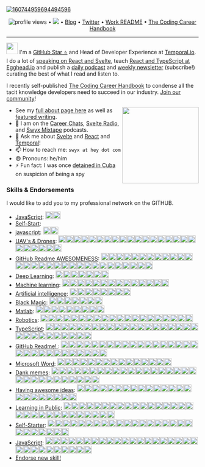 <!--<h3 align="center">
![image](https://user-images.githubusercontent.com/6764957/87082196-3418a980-c25d-11ea-9987-0d9787d54100.png)
</h3> -->

[![160744959694494596](https://user-images.githubusercontent.com/6764957/101521273-94ed0f00-39c0-11eb-9721-1fb49097a171.png)](https://github.com/sw-yx?tab=repositories)

<p align="center">
  <img src="https://gpvc.arturio.dev/sw-yx" alt="profile views"> •  
  <a href="https://twitter.com/intent/follow?screen_name=swyx&tw_p=followbutton"><img src="https://img.shields.io/twitter/follow/swyx?label=%40swyx&style=social"></a>  •
  <a href="https://swyx.io">Blog</a> •
  <a href="https://twitter.com/intent/follow?screen_name=swyx&tw_p=followbutton">Twitter</a> •
  <a href="https://github.com/sw-yx/README">Work README</a> •
  <a href="https://learninpublic.org/?from=GH%20README">The Coding Career Handbook</a>
</p>

---

<img src="https://raw.githubusercontent.com/iampavangandhi/iampavangandhi/master/gifs/Hi.gif" width="30px"> I'm a [GitHub Star ⭐](https://stars.github.com/) and Head of Developer Experience at [Temporal.io](https://temporal.io/). I do a lot of [speaking on React and Svelte](https://www.swyx.io/speaking/), teach [React and TypeScript at Egghead.io](https://egghead.io/instructors/shawn-wang?af=95qfq1) and publish a [daily podcast](http://swyx.transistor.fm/) and [weekly newsletter](https://www.swyx.io/subscribe/) (subscribe!) curating the best of what I read and listen to. 

I recently self-published <a href="https://learninpublic.org/?from=GH%20README">The Coding Career Handbook</a> to condense all the tacit knowledge developers need to succeed in our industry. <a href="https://codingcareer.circle.so/">Join our community</a>!

<a href="https://myoctocat.dev/@sw-yx/octocat">
  <img align="right" src="https://user-images.githubusercontent.com/6764957/101532175-1cda1580-39cf-11eb-92fc-8466f97122fc.png" width=200 />
</a>

- See my [full about page here](http://swyx.io/about) as well as [featured writing](https://www.swyx.io/#featured-writing).
- 👯 I am on the [Career Chats](https://careerchats.transistor.fm/), [Svelte Radio](https://www.svelteradio.com/), and [Swyx Mixtape](http://swyx.transistor.fm/) podcasts.
- 💬 Ask me about [Svelte](https://www.swyx.io/svelte-why/) and [React](https://www.youtube.com/watch?v=KJP1E-Y-xyo) and [Temporal](https://temporal.io)!
- 📫 How to reach me: `swyx at hey dot com`
- 😄 Pronouns: he/him
- ⚡ Fun fact: I was once [detained in Cuba](https://dev.to/swyx/the-ux-of-proving-our-humanity-to-machines-nf#aside-my-time-as-a-cuban-detainee) on suspicion of being a spy


<!-- comment out for now while https://github.com/jstrieb/github-stats/issues/7 is going on 
![](https://github.com/sw-yx/sw-yx/blob/master/generated/overview.svg)
![](https://github.com/sw-yx/sw-yx/blob/master/generated/languages.svg)
-->


<!--START_SECTION:endorsements-->
  ### Skills & Endorsements
  
  I would like to add you to my professional network on the GITHUB.

  <ul>
  <li><a href="https://github.com/sw-yx/sw-yx/issues/38">JavaScript</a>: <img src=https://avatars.githubusercontent.com/u/91498093?v=4&s=20 height=20 /><img src=https://avatars.githubusercontent.com/u/23583726?u=d9aa829afdaf165d3b94a1c0151c3421d4eb2dc2&v=4&s=20 height=20 /></li>
<li><a href="https://github.com/sw-yx/sw-yx/issues/37">Self-Start</a>: </li>
<li><a href="https://github.com/sw-yx/sw-yx/issues/35">javascript</a>: <img src=https://avatars.githubusercontent.com/u/53054099?u=cb5b0c881e0c9f7c7aa00da0a6b5bed62da4618e&v=4&s=20 height=20 /><img src=https://avatars.githubusercontent.com/u/28717686?u=4cb9f22e18ef0679085f430a26073c71d177af65&v=4&s=20 height=20 /></li>
<li><a href="https://github.com/sw-yx/sw-yx/issues/31">UAV's & Drones</a>: <img src=https://avatars.githubusercontent.com/u/22770735?u=c7c8d8e372a0633ff094874c59beb2f98813624f&v=4&s=20 height=20 /><img src=https://avatars.githubusercontent.com/u/22770735?u=c7c8d8e372a0633ff094874c59beb2f98813624f&v=4&s=20 height=20 /><img src=https://avatars.githubusercontent.com/u/22770735?u=c7c8d8e372a0633ff094874c59beb2f98813624f&v=4&s=20 height=20 /><img src=https://avatars.githubusercontent.com/u/22770735?u=c7c8d8e372a0633ff094874c59beb2f98813624f&v=4&s=20 height=20 /><img src=https://avatars.githubusercontent.com/u/22770735?u=c7c8d8e372a0633ff094874c59beb2f98813624f&v=4&s=20 height=20 /><img src=https://avatars.githubusercontent.com/u/6764957?u=97ad815028595b73b06ee4b0510e66bbe391228d&v=4&s=20 height=20 /><img src=https://avatars.githubusercontent.com/u/6764957?u=97ad815028595b73b06ee4b0510e66bbe391228d&v=4&s=20 height=20 /><img src=https://avatars.githubusercontent.com/u/6764957?u=97ad815028595b73b06ee4b0510e66bbe391228d&v=4&s=20 height=20 /><img src=https://avatars.githubusercontent.com/u/6764957?u=97ad815028595b73b06ee4b0510e66bbe391228d&v=4&s=20 height=20 /><img src=https://avatars.githubusercontent.com/u/45873074?u=ac9451546e661f5d056009660f3add62c3ce4cce&v=4&s=20 height=20 /><img src=https://avatars.githubusercontent.com/u/1821843?u=57459e71d75b3969c73411ae7ec0f4735d39be39&v=4&s=20 height=20 /><img src=https://avatars.githubusercontent.com/u/17146297?u=9c82e2455ce89af7a2a7fb87d1e6bc27b7e8e7cf&v=4&s=20 height=20 /><img src=https://avatars.githubusercontent.com/u/9255144?v=4&s=20 height=20 /><img src=https://avatars.githubusercontent.com/u/13825491?u=915fd23f621a028c52df2376625c4e30f0dce09b&v=4&s=20 height=20 /><img src=https://avatars.githubusercontent.com/u/13825491?u=915fd23f621a028c52df2376625c4e30f0dce09b&v=4&s=20 height=20 /><img src=https://avatars.githubusercontent.com/u/13825491?u=915fd23f621a028c52df2376625c4e30f0dce09b&v=4&s=20 height=20 /><img src=https://avatars.githubusercontent.com/u/13825491?u=915fd23f621a028c52df2376625c4e30f0dce09b&v=4&s=20 height=20 /><img src=https://avatars.githubusercontent.com/u/13825491?u=915fd23f621a028c52df2376625c4e30f0dce09b&v=4&s=20 height=20 /><img src=https://avatars.githubusercontent.com/u/63612469?u=5f9f4fb4be3e9ee74a915f3ac444ccf6e012065d&v=4&s=20 height=20 /><img src=https://avatars.githubusercontent.com/u/24532173?u=81400b2e8fa56b55d60e95e6ee1ec12650db6f72&v=4&s=20 height=20 /><img src=https://avatars.githubusercontent.com/u/24532173?u=81400b2e8fa56b55d60e95e6ee1ec12650db6f72&v=4&s=20 height=20 /><img src=https://avatars.githubusercontent.com/u/22521752?u=cd24a224f593bdbb91476733d06d482b490c9a91&v=4&s=20 height=20 /><img src=https://avatars.githubusercontent.com/u/20268029?u=25245f1707aff33d27a6bc8c77e8ccb61f707019&v=4&s=20 height=20 /><img src=https://avatars.githubusercontent.com/u/29643818?u=b178fc4b9790f239c7808700bdc445402f6c6c43&v=4&s=20 height=20 /></li>
<li><a href="https://github.com/sw-yx/sw-yx/issues/30">GitHub Readme AWESOMENESS</a>: <img src=https://avatars.githubusercontent.com/u/6764957?u=97ad815028595b73b06ee4b0510e66bbe391228d&v=4&s=20 height=20 /><img src=https://avatars.githubusercontent.com/u/22770735?u=c7c8d8e372a0633ff094874c59beb2f98813624f&v=4&s=20 height=20 /><img src=https://avatars.githubusercontent.com/u/22770735?u=c7c8d8e372a0633ff094874c59beb2f98813624f&v=4&s=20 height=20 /><img src=https://avatars.githubusercontent.com/u/32144761?u=1b36ec9ad2443a0028c077de00ea9bd66194c4df&v=4&s=20 height=20 /><img src=https://avatars.githubusercontent.com/u/53856673?u=c911cd040641389f898f72bc098dbe56dd68a9fc&v=4&s=20 height=20 /><img src=https://avatars.githubusercontent.com/u/53856673?u=c911cd040641389f898f72bc098dbe56dd68a9fc&v=4&s=20 height=20 /><img src=https://avatars.githubusercontent.com/u/9262982?u=2403fb9ed15258833c48978f57c48479fe9172b6&v=4&s=20 height=20 /><img src=https://avatars.githubusercontent.com/u/10362927?u=2bd634d77cfe59ddf012d192335efb626618efae&v=4&s=20 height=20 /><img src=https://avatars.githubusercontent.com/u/55826377?u=f1400288e13b60d46bed563dc588f5ac77811770&v=4&s=20 height=20 /><img src=https://avatars.githubusercontent.com/u/37914951?u=47f6cb50d0ecbcef0bf3cb4d9392826af195b558&v=4&s=20 height=20 /><img src=https://avatars.githubusercontent.com/u/53332372?u=cf632f71e5bdf984e829774c4d8815774e419bcb&v=4&s=20 height=20 /><img src=https://avatars.githubusercontent.com/u/3372598?u=2b679c93e9be315f5c993d30e325a15a9df7a78c&v=4&s=20 height=20 /><img src=https://avatars.githubusercontent.com/u/10752998?u=aa0b6f7b2a78363ae670726d173ee7e5b01db02b&v=4&s=20 height=20 /><img src=https://avatars.githubusercontent.com/u/4885581?u=ba1575aa1284f907aa1e803299ac6bd0021770ad&v=4&s=20 height=20 /><img src=https://avatars.githubusercontent.com/u/8954760?u=4911da5488912b8ae761e514d1c2b1691805867e&v=4&s=20 height=20 /><img src=https://avatars.githubusercontent.com/u/757637?u=7f38517508d28aa252496b336b8f8e4bec6a1324&v=4&s=20 height=20 /><img src=https://avatars.githubusercontent.com/u/757637?u=7f38517508d28aa252496b336b8f8e4bec6a1324&v=4&s=20 height=20 /><img src=https://avatars.githubusercontent.com/u/30655552?u=8e2bb9a85d7f85e3bc8177876376dbd98b6f65e7&v=4&s=20 height=20 /><img src=https://avatars.githubusercontent.com/u/30655552?u=8e2bb9a85d7f85e3bc8177876376dbd98b6f65e7&v=4&s=20 height=20 /><img src=https://avatars.githubusercontent.com/u/30655552?u=8e2bb9a85d7f85e3bc8177876376dbd98b6f65e7&v=4&s=20 height=20 /><img src=https://avatars.githubusercontent.com/u/64195887?v=4&s=20 height=20 /><img src=https://avatars.githubusercontent.com/u/56654391?u=6bc489e9598e7a5bbab0ef81c7f93797a22e6598&v=4&s=20 height=20 /><img src=https://avatars.githubusercontent.com/u/56654391?u=6bc489e9598e7a5bbab0ef81c7f93797a22e6598&v=4&s=20 height=20 /><img src=https://avatars.githubusercontent.com/u/6951100?u=d1219532a4e544f59a9fd017eb83787d9ea9032e&v=4&s=20 height=20 /><img src=https://avatars.githubusercontent.com/u/9534435?u=8f15b273710048c58cdbff8256c2732fcac13aa0&v=4&s=20 height=20 /><img src=https://avatars.githubusercontent.com/u/42054?v=4&s=20 height=20 /><img src=https://avatars.githubusercontent.com/u/53054099?u=cb5b0c881e0c9f7c7aa00da0a6b5bed62da4618e&v=4&s=20 height=20 /><img src=https://avatars.githubusercontent.com/u/61582763?u=016894455dd1669c3a0fceff1c049cb66f50b4b0&v=4&s=20 height=20 /><img src=https://avatars.githubusercontent.com/u/21218732?u=bd9c8289d8c528e6b7358d5404a7028c849aa700&v=4&s=20 height=20 /><img src=https://avatars.githubusercontent.com/u/12748310?u=66fe56db1b71c739b936439dcc5dad160157f696&v=4&s=20 height=20 /></li>
<li><a href="https://github.com/sw-yx/sw-yx/issues/29">Deep Learning</a>: <img src=https://avatars.githubusercontent.com/u/22770735?u=c7c8d8e372a0633ff094874c59beb2f98813624f&v=4&s=20 height=20 /><img src=https://avatars.githubusercontent.com/u/8433587?u=4143853cdd52d732534e82e9232cfda0591b9876&v=4&s=20 height=20 /><img src=https://avatars.githubusercontent.com/u/45448731?u=41932a2901b4137f495f7c58b34641d07a8a6a6d&v=4&s=20 height=20 /><img src=https://avatars.githubusercontent.com/u/53856673?u=c911cd040641389f898f72bc098dbe56dd68a9fc&v=4&s=20 height=20 /><img src=https://avatars.githubusercontent.com/u/41854373?u=310d8d78a7dc49edea132cfb48c6fa1d00c7e836&v=4&s=20 height=20 /><img src=https://avatars.githubusercontent.com/u/80008111?u=c8f528c9e6c5d62ccc8db84c2b08fe836f84341b&v=4&s=20 height=20 /><img src=https://avatars.githubusercontent.com/u/234708?u=b5aa0cca1b3134278a8a2ab99ff1ff8b405ebffd&v=4&s=20 height=20 /></li>
<li><a href="https://github.com/sw-yx/sw-yx/issues/28">Machine learning</a>: <img src=https://avatars.githubusercontent.com/u/22770735?u=c7c8d8e372a0633ff094874c59beb2f98813624f&v=4&s=20 height=20 /><img src=https://avatars.githubusercontent.com/u/45448731?u=41932a2901b4137f495f7c58b34641d07a8a6a6d&v=4&s=20 height=20 /><img src=https://avatars.githubusercontent.com/u/1821843?u=57459e71d75b3969c73411ae7ec0f4735d39be39&v=4&s=20 height=20 /><img src=https://avatars.githubusercontent.com/u/1821843?u=57459e71d75b3969c73411ae7ec0f4735d39be39&v=4&s=20 height=20 /><img src=https://avatars.githubusercontent.com/u/13770026?v=4&s=20 height=20 /><img src=https://avatars.githubusercontent.com/u/41854373?u=310d8d78a7dc49edea132cfb48c6fa1d00c7e836&v=4&s=20 height=20 /><img src=https://avatars.githubusercontent.com/u/40211374?u=5932b3a47a26a39ecfcc42aee2d2324b07f4ea31&v=4&s=20 height=20 /><img src=https://avatars.githubusercontent.com/u/30091032?u=9f74b87873af3748a0d26bf347d41b01a432faf3&v=4&s=20 height=20 /><img src=https://avatars.githubusercontent.com/u/30049719?u=be6dcf221708b9402c1bfa336b4c1f8f9f506aef&v=4&s=20 height=20 /><img src=https://avatars.githubusercontent.com/u/63991775?u=8caba0336ea36ab04f629d6bbf5bbcae423cc50f&v=4&s=20 height=20 /><img src=https://avatars.githubusercontent.com/u/3012884?u=828dc3a8f9743043038d99015e5211e5db7ddbe4&v=4&s=20 height=20 /><img src=https://avatars.githubusercontent.com/u/40907383?v=4&s=20 height=20 /><img src=https://avatars.githubusercontent.com/u/91498093?v=4&s=20 height=20 /><img src=https://avatars.githubusercontent.com/u/91498093?v=4&s=20 height=20 /></li>
<li><a href="https://github.com/sw-yx/sw-yx/issues/27">Artificial intelligence</a>: <img src=https://avatars.githubusercontent.com/u/22770735?u=c7c8d8e372a0633ff094874c59beb2f98813624f&v=4&s=20 height=20 /><img src=https://avatars.githubusercontent.com/u/22770735?u=c7c8d8e372a0633ff094874c59beb2f98813624f&v=4&s=20 height=20 /><img src=https://avatars.githubusercontent.com/u/22770735?u=c7c8d8e372a0633ff094874c59beb2f98813624f&v=4&s=20 height=20 /><img src=https://avatars.githubusercontent.com/u/23400213?u=da0a678d3bd73318503139fc918c97683d71bd62&v=4&s=20 height=20 /><img src=https://avatars.githubusercontent.com/u/54620499?u=2ef73de239b98ca39e439a8733845603b620fd45&v=4&s=20 height=20 /><img src=https://avatars.githubusercontent.com/u/22521752?u=cd24a224f593bdbb91476733d06d482b490c9a91&v=4&s=20 height=20 /><img src=https://avatars.githubusercontent.com/u/59825547?u=969e5e12c9fc3d3a46cf84f02a621d8acbab765c&v=4&s=20 height=20 /><img src=https://avatars.githubusercontent.com/u/59825547?u=969e5e12c9fc3d3a46cf84f02a621d8acbab765c&v=4&s=20 height=20 /></li>
<li><a href="https://github.com/sw-yx/sw-yx/issues/26">Black Magic</a>: <img src=https://avatars.githubusercontent.com/u/6764957?u=97ad815028595b73b06ee4b0510e66bbe391228d&v=4&s=20 height=20 /><img src=https://avatars.githubusercontent.com/u/22770735?u=c7c8d8e372a0633ff094874c59beb2f98813624f&v=4&s=20 height=20 /><img src=https://avatars.githubusercontent.com/u/8545105?u=03da7160c9e9b251b757096e13d6e4af60b88cdd&v=4&s=20 height=20 /><img src=https://avatars.githubusercontent.com/u/2707569?u=89c42eafaca543bb9f9027c8ba2b47b944737419&v=4&s=20 height=20 /><img src=https://avatars.githubusercontent.com/u/61903527?v=4&s=20 height=20 /><img src=https://avatars.githubusercontent.com/u/30049719?u=be6dcf221708b9402c1bfa336b4c1f8f9f506aef&v=4&s=20 height=20 /><img src=https://avatars.githubusercontent.com/u/6558157?u=7797dc35a3d45fd3c32fde9666fd16cb01d16ab9&v=4&s=20 height=20 /></li>
<li><a href="https://github.com/sw-yx/sw-yx/issues/25">Matlab</a>: <img src=https://avatars.githubusercontent.com/u/6764957?u=97ad815028595b73b06ee4b0510e66bbe391228d&v=4&s=20 height=20 /><img src=https://avatars.githubusercontent.com/u/8890878?u=98688657615ca3b9bad6a7045b81f7a7ee8cacbf&v=4&s=20 height=20 /><img src=https://avatars.githubusercontent.com/u/53856673?u=c911cd040641389f898f72bc098dbe56dd68a9fc&v=4&s=20 height=20 /><img src=https://avatars.githubusercontent.com/u/22770735?u=c7c8d8e372a0633ff094874c59beb2f98813624f&v=4&s=20 height=20 /><img src=https://avatars.githubusercontent.com/u/22770735?u=c7c8d8e372a0633ff094874c59beb2f98813624f&v=4&s=20 height=20 /><img src=https://avatars.githubusercontent.com/u/22770735?u=c7c8d8e372a0633ff094874c59beb2f98813624f&v=4&s=20 height=20 /><img src=https://avatars.githubusercontent.com/u/25190979?u=34b149495978c97602db83917b65bbcae1c4340a&v=4&s=20 height=20 /><img src=https://avatars.githubusercontent.com/u/25190979?u=34b149495978c97602db83917b65bbcae1c4340a&v=4&s=20 height=20 /><img src=https://avatars.githubusercontent.com/u/25190979?u=34b149495978c97602db83917b65bbcae1c4340a&v=4&s=20 height=20 /></li>
<li><a href="https://github.com/sw-yx/sw-yx/issues/21">Robotics</a>: <img src=https://avatars.githubusercontent.com/u/6764957?u=97ad815028595b73b06ee4b0510e66bbe391228d&v=4&s=20 height=20 /><img src=https://avatars.githubusercontent.com/u/22770735?u=c7c8d8e372a0633ff094874c59beb2f98813624f&v=4&s=20 height=20 /><img src=https://avatars.githubusercontent.com/u/22770735?u=c7c8d8e372a0633ff094874c59beb2f98813624f&v=4&s=20 height=20 /><img src=https://avatars.githubusercontent.com/u/22770735?u=c7c8d8e372a0633ff094874c59beb2f98813624f&v=4&s=20 height=20 /><img src=https://avatars.githubusercontent.com/u/22770735?u=c7c8d8e372a0633ff094874c59beb2f98813624f&v=4&s=20 height=20 /><img src=https://avatars.githubusercontent.com/u/1670421?u=bec5d9104be533a41bb3438737f604fe7e72f524&v=4&s=20 height=20 /><img src=https://avatars.githubusercontent.com/u/1670421?u=bec5d9104be533a41bb3438737f604fe7e72f524&v=4&s=20 height=20 /><img src=https://avatars.githubusercontent.com/u/1670421?u=bec5d9104be533a41bb3438737f604fe7e72f524&v=4&s=20 height=20 /><img src=https://avatars.githubusercontent.com/u/1670421?u=bec5d9104be533a41bb3438737f604fe7e72f524&v=4&s=20 height=20 /><img src=https://avatars.githubusercontent.com/u/1670421?u=bec5d9104be533a41bb3438737f604fe7e72f524&v=4&s=20 height=20 /><img src=https://avatars.githubusercontent.com/u/1670421?u=bec5d9104be533a41bb3438737f604fe7e72f524&v=4&s=20 height=20 /><img src=https://avatars.githubusercontent.com/u/30226045?u=0a71219858b8d89c4e0310a5b4d8fb7968e61dbd&v=4&s=20 height=20 /><img src=https://avatars.githubusercontent.com/u/30226045?u=0a71219858b8d89c4e0310a5b4d8fb7968e61dbd&v=4&s=20 height=20 /><img src=https://avatars.githubusercontent.com/u/30226045?u=0a71219858b8d89c4e0310a5b4d8fb7968e61dbd&v=4&s=20 height=20 /><img src=https://avatars.githubusercontent.com/u/30226045?u=0a71219858b8d89c4e0310a5b4d8fb7968e61dbd&v=4&s=20 height=20 /><img src=https://avatars.githubusercontent.com/u/30226045?u=0a71219858b8d89c4e0310a5b4d8fb7968e61dbd&v=4&s=20 height=20 /><img src=https://avatars.githubusercontent.com/u/13302105?u=6e764c6aa7af9c085a2403b458426c331d83b572&v=4&s=20 height=20 /><img src=https://avatars.githubusercontent.com/u/30655552?u=8e2bb9a85d7f85e3bc8177876376dbd98b6f65e7&v=4&s=20 height=20 /><img src=https://avatars.githubusercontent.com/u/45559664?u=47f2cd94dee266156c9373ba47e952a28ec38535&v=4&s=20 height=20 /><img src=https://avatars.githubusercontent.com/u/73858189?u=f4feffcaca1745ccfb9a6e218434e4d264cef61f&v=4&s=20 height=20 /></li>
<li><a href="https://github.com/sw-yx/sw-yx/issues/14">TypeScript</a>: <img src=https://avatars.githubusercontent.com/u/2502947?u=eb345767686e9b8692c6d76955650a41e6e80cf3&v=4&s=20 height=20 /><img src=https://avatars.githubusercontent.com/u/6764957?u=97ad815028595b73b06ee4b0510e66bbe391228d&v=4&s=20 height=20 /><img src=https://avatars.githubusercontent.com/u/12146882?u=b153ac0c446ac31c230cfe6b1a98bd54ca74e39a&v=4&s=20 height=20 /><img src=https://avatars.githubusercontent.com/u/7964257?u=c28c8a5c365e9b3b71f2568357348f11418ac7a2&v=4&s=20 height=20 /><img src=https://avatars.githubusercontent.com/u/293004?v=4&s=20 height=20 /><img src=https://avatars.githubusercontent.com/u/19930241?u=2aef7cbf4a59d361894145c97676391ec46fea4d&v=4&s=20 height=20 /><img src=https://avatars.githubusercontent.com/u/15332326?u=928ff0aa422ea0e02a2210482b6ceaa051822d7c&v=4&s=20 height=20 /><img src=https://avatars.githubusercontent.com/u/229881?u=58675cc3f9993517e5f29209ccba960d79b719ad&v=4&s=20 height=20 /><img src=https://avatars.githubusercontent.com/u/13134143?u=f9e7b028736a4f6a54ac1de491356fe4a7938565&v=4&s=20 height=20 /><img src=https://avatars.githubusercontent.com/u/948486?u=d173c0b99a0c503407fb3b04a89da215ff388e28&v=4&s=20 height=20 /><img src=https://avatars.githubusercontent.com/u/19372745?u=0a2585be003c01488aa5334abc58646bfeec9c2b&v=4&s=20 height=20 /><img src=https://avatars.githubusercontent.com/u/6223070?u=001d39c3d090ca5e5fcb07d1687b7e4880ecc160&v=4&s=20 height=20 /><img src=https://avatars.githubusercontent.com/u/29654458?u=8e1474c878cd66ea26fd95030fdc602769d7e877&v=4&s=20 height=20 /><img src=https://avatars.githubusercontent.com/u/53359960?u=35bf66a2936178251659758071612997eb97e16a&v=4&s=20 height=20 /><img src=https://avatars.githubusercontent.com/u/13395979?u=27b0857339472f7525c1245d0d12adf68b9f90be&v=4&s=20 height=20 /><img src=https://avatars.githubusercontent.com/u/55826377?u=f1400288e13b60d46bed563dc588f5ac77811770&v=4&s=20 height=20 /><img src=https://avatars.githubusercontent.com/u/24648588?u=acd641c75f7eea34349cf00456db722750822a60&v=4&s=20 height=20 /><img src=https://avatars.githubusercontent.com/u/1884376?u=2fe6b74e98256f200339357b26e92f4717a039bf&v=4&s=20 height=20 /><img src=https://avatars.githubusercontent.com/u/9028430?u=302b82006899ab75181a33cb9a791c01b53219cf&v=4&s=20 height=20 /><img src=https://avatars.githubusercontent.com/u/53553083?u=f313910ebb09a36edc3a3b7bdd25fad701150b1d&v=4&s=20 height=20 /><img src=https://avatars.githubusercontent.com/u/4885581?u=ba1575aa1284f907aa1e803299ac6bd0021770ad&v=4&s=20 height=20 /><img src=https://avatars.githubusercontent.com/u/1010525?u=294033082cfecf8ad1645b4290e362583b33094a&v=4&s=20 height=20 /><img src=https://avatars.githubusercontent.com/u/34434656?u=d50257e669ae09aea3b2792675da613d53b1f093&v=4&s=20 height=20 /><img src=https://avatars.githubusercontent.com/u/32237558?u=d6609853212c33957d00489273e6d98f9544b641&v=4&s=20 height=20 /><img src=https://avatars.githubusercontent.com/u/234708?u=b5aa0cca1b3134278a8a2ab99ff1ff8b405ebffd&v=4&s=20 height=20 /><img src=https://avatars.githubusercontent.com/u/52872927?u=0a773505c1610b36de7e6f97b2a002ddd824a4ff&v=4&s=20 height=20 /><img src=https://avatars.githubusercontent.com/u/15852818?u=43f4dfe7580cccea39cfac2e38b555652b0a5ef7&v=4&s=20 height=20 /><img src=https://avatars.githubusercontent.com/u/29643818?u=b178fc4b9790f239c7808700bdc445402f6c6c43&v=4&s=20 height=20 /><img src=https://avatars.githubusercontent.com/u/5251461?u=1942b145101e68e0d87cc574a57f04d4d61bf35c&v=4&s=20 height=20 /><img src=https://avatars.githubusercontent.com/u/25190979?u=34b149495978c97602db83917b65bbcae1c4340a&v=4&s=20 height=20 /></li>
<li><a href="https://github.com/sw-yx/sw-yx/issues/12">GitHub Readme! </a>: <img src=https://avatars.githubusercontent.com/u/6764957?u=97ad815028595b73b06ee4b0510e66bbe391228d&v=4&s=20 height=20 /><img src=https://avatars.githubusercontent.com/u/22648375?u=22fd24dfce3ec0ed9936b58842140f8028ecf477&v=4&s=20 height=20 /><img src=https://avatars.githubusercontent.com/u/37780080?u=9a51ee46299084fe8e23a55d6b4d89f40ba86b0b&v=4&s=20 height=20 /><img src=https://avatars.githubusercontent.com/u/43115551?u=d4e7798e2daac29696ae9f9819290a75c1ceed35&v=4&s=20 height=20 /><img src=https://avatars.githubusercontent.com/u/45937795?u=fb84dc804f59da45acbb4c05156361e70ff1c775&v=4&s=20 height=20 /><img src=https://avatars.githubusercontent.com/u/23062?u=d939db29fde100e4b35fb64bd68a7b9212b96a4d&v=4&s=20 height=20 /><img src=https://avatars.githubusercontent.com/u/10290348?u=ee9b20b46ed79aa5e4318a326f6381b09ec809ff&v=4&s=20 height=20 /><img src=https://avatars.githubusercontent.com/u/3726815?u=a50e7ce67614d391b96eee82d33cf6fd6fe3d7a6&v=4&s=20 height=20 /><img src=https://avatars.githubusercontent.com/u/1659820?u=1d1eba18a88076e16d7da6671e3b8ba0a3ce76c0&v=4&s=20 height=20 /><img src=https://avatars.githubusercontent.com/u/3165185?v=4&s=20 height=20 /><img src=https://avatars.githubusercontent.com/u/4000963?u=749d3140c8b658eb261c6c8e1fd38ae899bfb8b0&v=4&s=20 height=20 /><img src=https://avatars.githubusercontent.com/u/6534396?u=3518882baf64fa051e3f071fd11adccfb5faef4f&v=4&s=20 height=20 /><img src=https://avatars.githubusercontent.com/u/36571203?u=74ff14e3856ff9aeed35bb605a8c1cdac4d00891&v=4&s=20 height=20 /><img src=https://avatars.githubusercontent.com/u/2277182?u=36934a435d05c974133236d2e390bd7cfa8406fc&v=4&s=20 height=20 /><img src=https://avatars.githubusercontent.com/u/749393?u=3e049eb5d2a2682ee751c45cb7d55fe43325b450&v=4&s=20 height=20 /><img src=https://avatars.githubusercontent.com/u/19372745?u=0a2585be003c01488aa5334abc58646bfeec9c2b&v=4&s=20 height=20 /><img src=https://avatars.githubusercontent.com/u/656694?u=35ed49201792cfb5ce234798517b0742230eda78&v=4&s=20 height=20 /><img src=https://avatars.githubusercontent.com/u/14172006?u=07a2ade66cbf7e133b5a59f54f47800f0b9d4784&v=4&s=20 height=20 /><img src=https://avatars.githubusercontent.com/u/9427798?u=ff294215e3f57887752098cdf15fc09cb68f9d4c&v=4&s=20 height=20 /><img src=https://avatars.githubusercontent.com/u/9427798?u=ff294215e3f57887752098cdf15fc09cb68f9d4c&v=4&s=20 height=20 /><img src=https://avatars.githubusercontent.com/u/51751663?u=23a815a6dac3536432c99c9fa4f7681b539c3c07&v=4&s=20 height=20 /><img src=https://avatars.githubusercontent.com/u/9262982?u=2403fb9ed15258833c48978f57c48479fe9172b6&v=4&s=20 height=20 /><img src=https://avatars.githubusercontent.com/u/10638317?u=da44b6c75b56c51bd90571b23cb8be78e8f3ea7f&v=4&s=20 height=20 /><img src=https://avatars.githubusercontent.com/u/960133?u=73f1ed36a926f55f6e4e471090da2e9bfc7907ba&v=4&s=20 height=20 /><img src=https://avatars.githubusercontent.com/u/36125286?u=b61a72d526b6017532059bc2669cd50ecb5699bd&v=4&s=20 height=20 /><img src=https://avatars.githubusercontent.com/u/56234878?u=764093d87dbb0825c3fff152a441039d66359f5d&v=4&s=20 height=20 /><img src=https://avatars.githubusercontent.com/u/83592437?u=1aea888d5458b4bc5bc82732b0a0415a5a84a4ff&v=4&s=20 height=20 /><img src=https://avatars.githubusercontent.com/u/63991775?u=8caba0336ea36ab04f629d6bbf5bbcae423cc50f&v=4&s=20 height=20 /><img src=https://avatars.githubusercontent.com/u/63991775?u=8caba0336ea36ab04f629d6bbf5bbcae423cc50f&v=4&s=20 height=20 /><img src=https://avatars.githubusercontent.com/u/63991775?u=8caba0336ea36ab04f629d6bbf5bbcae423cc50f&v=4&s=20 height=20 /></li>
<li><a href="https://github.com/sw-yx/sw-yx/issues/10">Microsoft Word</a>: <img src=https://avatars.githubusercontent.com/u/6764957?u=97ad815028595b73b06ee4b0510e66bbe391228d&v=4&s=20 height=20 /><img src=https://avatars.githubusercontent.com/u/352113?u=6dc1eb9f564bc00b08ebdc0cf447ea45010b65ed&v=4&s=20 height=20 /><img src=https://avatars.githubusercontent.com/u/27310414?u=b2c79d8105e2514c628e10e7cfaedfeb6841aab2&v=4&s=20 height=20 /><img src=https://avatars.githubusercontent.com/u/43115551?u=d4e7798e2daac29696ae9f9819290a75c1ceed35&v=4&s=20 height=20 /><img src=https://avatars.githubusercontent.com/u/46257169?u=0406dfd9c61d909dcf1b297d5a008721a6e174f0&v=4&s=20 height=20 /><img src=https://avatars.githubusercontent.com/u/17511710?u=1521a06b8f9cb64a53b067cffa79b8885eb991dc&v=4&s=20 height=20 /><img src=https://avatars.githubusercontent.com/u/5923706?u=d947ee44ca977ca2b7e6ba4188d0b814d64e6a08&v=4&s=20 height=20 /><img src=https://avatars.githubusercontent.com/u/22770735?u=c7c8d8e372a0633ff094874c59beb2f98813624f&v=4&s=20 height=20 /><img src=https://avatars.githubusercontent.com/u/36571203?u=74ff14e3856ff9aeed35bb605a8c1cdac4d00891&v=4&s=20 height=20 /><img src=https://avatars.githubusercontent.com/u/51212164?u=aac57c9adfec0ad0fef02dc8d7c29294b0cdcc07&v=4&s=20 height=20 /><img src=https://avatars.githubusercontent.com/u/25933585?v=4&s=20 height=20 /><img src=https://avatars.githubusercontent.com/u/29078995?u=e68c7a51bd6b14625f03227b7580b0fd380c870e&v=4&s=20 height=20 /><img src=https://avatars.githubusercontent.com/u/74307688?v=4&s=20 height=20 /><img src=https://avatars.githubusercontent.com/u/19612755?u=e0db765cdaebd4e5263d40e16d07d5310f2764c4&v=4&s=20 height=20 /><img src=https://avatars.githubusercontent.com/u/19612755?u=e0db765cdaebd4e5263d40e16d07d5310f2764c4&v=4&s=20 height=20 /></li>
<li><a href="https://github.com/sw-yx/sw-yx/issues/6">Dank memes</a>: <img src=https://avatars.githubusercontent.com/u/6764957?u=97ad815028595b73b06ee4b0510e66bbe391228d&v=4&s=20 height=20 /><img src=https://avatars.githubusercontent.com/u/35337607?u=29566bbbffed942d99be65eee4227e761b77c723&v=4&s=20 height=20 /><img src=https://avatars.githubusercontent.com/u/233500?u=69a3bf89a07358e92baef9c8bd592309d6fc7463&v=4&s=20 height=20 /><img src=https://avatars.githubusercontent.com/u/12712484?u=e9ce418656eb64d7d2922da359da2eb702885757&v=4&s=20 height=20 /><img src=https://avatars.githubusercontent.com/u/55590940?u=951cb677f14bde3d6f62872f06d17ddbd1773dfc&v=4&s=20 height=20 /><img src=https://avatars.githubusercontent.com/u/1134310?v=4&s=20 height=20 /><img src=https://avatars.githubusercontent.com/u/352113?u=6dc1eb9f564bc00b08ebdc0cf447ea45010b65ed&v=4&s=20 height=20 /><img src=https://avatars.githubusercontent.com/u/20620901?u=5ab254526db7f29c5498bcd5a03613a6dfc73557&v=4&s=20 height=20 /><img src=https://avatars.githubusercontent.com/u/3922469?u=727cf39e1ea19c05505436598499a939a83d2c33&v=4&s=20 height=20 /><img src=https://avatars.githubusercontent.com/u/519966?u=971bed77e99dc385e786e6a39b08947993132d09&v=4&s=20 height=20 /><img src=https://avatars.githubusercontent.com/u/48678280?u=19d4036ac1b4ab65572f755fe48aa8e9aee958b5&v=4&s=20 height=20 /><img src=https://avatars.githubusercontent.com/u/43115551?u=d4e7798e2daac29696ae9f9819290a75c1ceed35&v=4&s=20 height=20 /><img src=https://avatars.githubusercontent.com/u/3385679?u=a0fe09e0f7101fa3311b0da4be177534285a1fbf&v=4&s=20 height=20 /><img src=https://avatars.githubusercontent.com/u/26126510?u=df0f76a4ba749fe864803e91ff94be5b2a8060b1&v=4&s=20 height=20 /><img src=https://avatars.githubusercontent.com/u/7217244?u=0b2c5ac85ff8dd18039c4f01c12dfe3a67633447&v=4&s=20 height=20 /><img src=https://avatars.githubusercontent.com/u/22043396?u=64263f6f520879564408607488b85d56aecd77bc&v=4&s=20 height=20 /><img src=https://avatars.githubusercontent.com/u/6223070?u=001d39c3d090ca5e5fcb07d1687b7e4880ecc160&v=4&s=20 height=20 /><img src=https://avatars.githubusercontent.com/u/9328123?u=8ebffba57d12dc983a17f19cb51e549150645f55&v=4&s=20 height=20 /><img src=https://avatars.githubusercontent.com/u/62393901?u=4b5b213f8f00a6489709cdaa2443307cfbcccca3&v=4&s=20 height=20 /><img src=https://avatars.githubusercontent.com/u/38540987?u=ce9cbad2699eac52ebda31b943d62b5091a7a5fb&v=4&s=20 height=20 /><img src=https://avatars.githubusercontent.com/u/53359960?u=35bf66a2936178251659758071612997eb97e16a&v=4&s=20 height=20 /><img src=https://avatars.githubusercontent.com/u/1178581?u=8e857acca3a569594a0b831cc45e9023c2a63037&v=4&s=20 height=20 /><img src=https://avatars.githubusercontent.com/u/66532643?v=4&s=20 height=20 /><img src=https://avatars.githubusercontent.com/u/6913826?u=3f850e628a5ba6cc9ec269492ec22d7c9bbef6d8&v=4&s=20 height=20 /><img src=https://avatars.githubusercontent.com/u/23400213?u=da0a678d3bd73318503139fc918c97683d71bd62&v=4&s=20 height=20 /><img src=https://avatars.githubusercontent.com/u/23400213?u=da0a678d3bd73318503139fc918c97683d71bd62&v=4&s=20 height=20 /><img src=https://avatars.githubusercontent.com/u/23400213?u=da0a678d3bd73318503139fc918c97683d71bd62&v=4&s=20 height=20 /><img src=https://avatars.githubusercontent.com/u/19930241?u=2aef7cbf4a59d361894145c97676391ec46fea4d&v=4&s=20 height=20 /><img src=https://avatars.githubusercontent.com/u/31821597?u=e288f61e6e558d74fc3e43ca13809baab2484bc5&v=4&s=20 height=20 /><img src=https://avatars.githubusercontent.com/u/10360816?u=e3ebfd8445206a0d894c81f511e9cd89a4e5c244&v=4&s=20 height=20 /></li>
<li><a href="https://github.com/sw-yx/sw-yx/issues/5">Having awesome ideas</a>: <img src=https://avatars.githubusercontent.com/u/10660468?u=b2a4cb6919cf2a48d3a57d88597ae60dbaf81e1a&v=4&s=20 height=20 /><img src=https://avatars.githubusercontent.com/u/6764957?u=97ad815028595b73b06ee4b0510e66bbe391228d&v=4&s=20 height=20 /><img src=https://avatars.githubusercontent.com/u/35337607?u=29566bbbffed942d99be65eee4227e761b77c723&v=4&s=20 height=20 /><img src=https://avatars.githubusercontent.com/u/7910856?u=34f977f5b9caa6e679fcd95dd2d4ece77f531a04&v=4&s=20 height=20 /><img src=https://avatars.githubusercontent.com/u/15979292?u=87faa9985d47e32a3495a850b8620cd85b00ef21&v=4&s=20 height=20 /><img src=https://avatars.githubusercontent.com/u/352113?u=6dc1eb9f564bc00b08ebdc0cf447ea45010b65ed&v=4&s=20 height=20 /><img src=https://avatars.githubusercontent.com/u/3977903?v=4&s=20 height=20 /><img src=https://avatars.githubusercontent.com/u/3524688?u=80eb34d651fd46947487d79abe8617bf5338f54b&v=4&s=20 height=20 /><img src=https://avatars.githubusercontent.com/u/38554977?v=4&s=20 height=20 /><img src=https://avatars.githubusercontent.com/u/856609?u=edfe915cc28aa01da3af52bcef0ff9c7d8e893b2&v=4&s=20 height=20 /><img src=https://avatars.githubusercontent.com/u/39672672?u=3547bdc7fe14e29a969f7b44f20fac26ebf95fe8&v=4&s=20 height=20 /><img src=https://avatars.githubusercontent.com/u/8960757?u=80376e484716aa664654b5ad53c0b3aaf74691bb&v=4&s=20 height=20 /><img src=https://avatars.githubusercontent.com/u/12146882?u=b153ac0c446ac31c230cfe6b1a98bd54ca74e39a&v=4&s=20 height=20 /><img src=https://avatars.githubusercontent.com/u/6764957?u=97ad815028595b73b06ee4b0510e66bbe391228d&v=4&s=20 height=20 /><img src=https://avatars.githubusercontent.com/u/2277182?u=36934a435d05c974133236d2e390bd7cfa8406fc&v=4&s=20 height=20 /><img src=https://avatars.githubusercontent.com/u/2114712?u=868a9bd2be749d84c3ebb3eabf28d5b8a223fa67&v=4&s=20 height=20 /><img src=https://avatars.githubusercontent.com/u/8508804?u=d755d87366b0118df6cc6024e932aeff99056a2f&v=4&s=20 height=20 /><img src=https://avatars.githubusercontent.com/u/661994?u=75d5ecfd6f59d3046f400b0d681d1de61ffa6bd9&v=4&s=20 height=20 /><img src=https://avatars.githubusercontent.com/u/2177742?u=f99bbff949b88aa598a5f1ecea9f8e15aecb84a3&v=4&s=20 height=20 /><img src=https://avatars.githubusercontent.com/u/63991775?u=8caba0336ea36ab04f629d6bbf5bbcae423cc50f&v=4&s=20 height=20 /><img src=https://avatars.githubusercontent.com/u/28438021?u=443d5eb1c79b3367ac4878ecad317d9391984084&v=4&s=20 height=20 /><img src=https://avatars.githubusercontent.com/u/91498093?v=4&s=20 height=20 /><img src=https://avatars.githubusercontent.com/u/91498093?v=4&s=20 height=20 /></li>
<li><a href="https://github.com/sw-yx/sw-yx/issues/4">Learning in Public</a>: <img src=https://avatars.githubusercontent.com/u/6764957?u=97ad815028595b73b06ee4b0510e66bbe391228d&v=4&s=20 height=20 /><img src=https://avatars.githubusercontent.com/u/10660468?u=b2a4cb6919cf2a48d3a57d88597ae60dbaf81e1a&v=4&s=20 height=20 /><img src=https://avatars.githubusercontent.com/u/6540763?u=b6700c6b857dc4feb5b469439b1f0b12c95d82ec&v=4&s=20 height=20 /><img src=https://avatars.githubusercontent.com/u/5938110?u=637d5ad49f9cabeff3288b1f4b06e12a6ee7ef38&v=4&s=20 height=20 /><img src=https://avatars.githubusercontent.com/u/35337607?u=29566bbbffed942d99be65eee4227e761b77c723&v=4&s=20 height=20 /><img src=https://avatars.githubusercontent.com/u/8948924?u=5bec780048b84962b9681e76ae6c6afd93b2bf68&v=4&s=20 height=20 /><img src=https://avatars.githubusercontent.com/u/63742054?u=6e29daf7e33025c5504d1e2a099fbfd454c8f5f4&v=4&s=20 height=20 /><img src=https://avatars.githubusercontent.com/u/2114712?u=868a9bd2be749d84c3ebb3eabf28d5b8a223fa67&v=4&s=20 height=20 /><img src=https://avatars.githubusercontent.com/u/1059583?v=4&s=20 height=20 /><img src=https://avatars.githubusercontent.com/u/1059583?v=4&s=20 height=20 /><img src=https://avatars.githubusercontent.com/u/2338632?u=7ca35d9de31aadd8e9af2f8e75ac185c6c42d1ab&v=4&s=20 height=20 /><img src=https://avatars.githubusercontent.com/u/6893378?u=a04e4ca94741b424d3e225703a662b381be65692&v=4&s=20 height=20 /><img src=https://avatars.githubusercontent.com/u/55590940?u=951cb677f14bde3d6f62872f06d17ddbd1773dfc&v=4&s=20 height=20 /><img src=https://avatars.githubusercontent.com/u/12350042?u=cb4861b5c416367a456ed76fe590a229df9a89cb&v=4&s=20 height=20 /><img src=https://avatars.githubusercontent.com/u/38713361?u=3e46c5e174244e8c3ad0e9b8d934b78194204958&v=4&s=20 height=20 /><img src=https://avatars.githubusercontent.com/u/15979292?u=87faa9985d47e32a3495a850b8620cd85b00ef21&v=4&s=20 height=20 /><img src=https://avatars.githubusercontent.com/u/352113?u=6dc1eb9f564bc00b08ebdc0cf447ea45010b65ed&v=4&s=20 height=20 /><img src=https://avatars.githubusercontent.com/u/8549477?u=fbfc7d3b5e06309ac48c1e172d3fc41532d0c647&v=4&s=20 height=20 /><img src=https://avatars.githubusercontent.com/u/6892666?u=6d6809a812b2c3a03cf3ae0b5d7290fc0b857730&v=4&s=20 height=20 /><img src=https://avatars.githubusercontent.com/u/193136?u=c867e3f38a00cda86ef10bf3f7c6bad38983ac8c&v=4&s=20 height=20 /><img src=https://avatars.githubusercontent.com/u/6609142?u=46afe9fc7e5b8aeefecbb8d99fa2847bd3536729&v=4&s=20 height=20 /><img src=https://avatars.githubusercontent.com/u/9523719?u=fdddf99ddb809fcb0af5926ea1d5be3272021df5&v=4&s=20 height=20 /><img src=https://avatars.githubusercontent.com/u/9523719?u=fdddf99ddb809fcb0af5926ea1d5be3272021df5&v=4&s=20 height=20 /><img src=https://avatars.githubusercontent.com/u/3977903?v=4&s=20 height=20 /><img src=https://avatars.githubusercontent.com/u/3524688?u=80eb34d651fd46947487d79abe8617bf5338f54b&v=4&s=20 height=20 /><img src=https://avatars.githubusercontent.com/u/3524688?u=80eb34d651fd46947487d79abe8617bf5338f54b&v=4&s=20 height=20 /><img src=https://avatars.githubusercontent.com/u/16005567?u=5f71bda3f9007c1f8efb56c12c6a4ac8da4123e8&v=4&s=20 height=20 /><img src=https://avatars.githubusercontent.com/u/16005567?u=5f71bda3f9007c1f8efb56c12c6a4ac8da4123e8&v=4&s=20 height=20 /><img src=https://avatars.githubusercontent.com/u/4047597?u=d369a027cc44c560aae8e6702d06f4b9b60e63a6&v=4&s=20 height=20 /><img src=https://avatars.githubusercontent.com/u/15695301?u=69e79bb2d243c7ce5d098c237cf5135253ee1e76&v=4&s=20 height=20 /></li>
<li><a href="https://github.com/sw-yx/sw-yx/issues/3">Self-Starter</a>: <img src=https://avatars.githubusercontent.com/u/6764957?u=97ad815028595b73b06ee4b0510e66bbe391228d&v=4&s=20 height=20 /><img src=https://avatars.githubusercontent.com/u/1016190?u=d88c979c3dad16b9b0f604b0da60169b12cf7c34&v=4&s=20 height=20 /><img src=https://avatars.githubusercontent.com/u/35337607?u=29566bbbffed942d99be65eee4227e761b77c723&v=4&s=20 height=20 /><img src=https://avatars.githubusercontent.com/u/63742054?u=6e29daf7e33025c5504d1e2a099fbfd454c8f5f4&v=4&s=20 height=20 /><img src=https://avatars.githubusercontent.com/u/15979292?u=87faa9985d47e32a3495a850b8620cd85b00ef21&v=4&s=20 height=20 /><img src=https://avatars.githubusercontent.com/u/352113?u=6dc1eb9f564bc00b08ebdc0cf447ea45010b65ed&v=4&s=20 height=20 /><img src=https://avatars.githubusercontent.com/u/5645527?u=d0af863305e37415397c5d122990cbf23e08d4cf&v=4&s=20 height=20 /><img src=https://avatars.githubusercontent.com/u/43115551?u=d4e7798e2daac29696ae9f9819290a75c1ceed35&v=4&s=20 height=20 /><img src=https://avatars.githubusercontent.com/u/27928708?u=ef9b6267f3a5090243c9704c138305ca1c3b8263&v=4&s=20 height=20 /><img src=https://avatars.githubusercontent.com/u/40009100?u=1d8bd2d26aad4c3fbee0b0b11fe2d8c74b77018b&v=4&s=20 height=20 /><img src=https://avatars.githubusercontent.com/u/23707137?u=97bf6bbce7f6a85ca385263cceda13e2b96ce578&v=4&s=20 height=20 /><img src=https://avatars.githubusercontent.com/u/2114712?u=868a9bd2be749d84c3ebb3eabf28d5b8a223fa67&v=4&s=20 height=20 /><img src=https://avatars.githubusercontent.com/u/8508804?u=d755d87366b0118df6cc6024e932aeff99056a2f&v=4&s=20 height=20 /><img src=https://avatars.githubusercontent.com/u/25122031?u=26f2698e9c273d68843bf0c8209c62941e103708&v=4&s=20 height=20 /><img src=https://avatars.githubusercontent.com/u/53553083?u=f313910ebb09a36edc3a3b7bdd25fad701150b1d&v=4&s=20 height=20 /><img src=https://avatars.githubusercontent.com/u/30655552?u=8e2bb9a85d7f85e3bc8177876376dbd98b6f65e7&v=4&s=20 height=20 /><img src=https://avatars.githubusercontent.com/u/234708?u=b5aa0cca1b3134278a8a2ab99ff1ff8b405ebffd&v=4&s=20 height=20 /><img src=https://avatars.githubusercontent.com/u/9144086?u=c611d64b98b9b52baab868f9a889922b01b96e91&v=4&s=20 height=20 /><img src=https://avatars.githubusercontent.com/u/21006130?u=82237d03eda74a138c9d3f46be5920c637d43be0&v=4&s=20 height=20 /><img src=https://avatars.githubusercontent.com/u/21006130?u=82237d03eda74a138c9d3f46be5920c637d43be0&v=4&s=20 height=20 /><img src=https://avatars.githubusercontent.com/u/73858189?u=f4feffcaca1745ccfb9a6e218434e4d264cef61f&v=4&s=20 height=20 /><img src=https://avatars.githubusercontent.com/u/73858189?u=f4feffcaca1745ccfb9a6e218434e4d264cef61f&v=4&s=20 height=20 /><img src=https://avatars.githubusercontent.com/u/2093414?v=4&s=20 height=20 /><img src=https://avatars.githubusercontent.com/u/19612755?u=e0db765cdaebd4e5263d40e16d07d5310f2764c4&v=4&s=20 height=20 /><img src=https://avatars.githubusercontent.com/u/52547?u=32272886d72a37b1e7ff444d63ba2b4f22aa5050&v=4&s=20 height=20 /><img src=https://avatars.githubusercontent.com/u/14359651?u=fb6f498a05b3ac5ab0d5d1421886b6c8fcd2944f&v=4&s=20 height=20 /></li>
<li><a href="https://github.com/sw-yx/sw-yx/issues/2">JavaScript</a>: <img src=https://avatars.githubusercontent.com/u/6764957?u=97ad815028595b73b06ee4b0510e66bbe391228d&v=4&s=20 height=20 /><img src=https://avatars.githubusercontent.com/u/10660468?u=b2a4cb6919cf2a48d3a57d88597ae60dbaf81e1a&v=4&s=20 height=20 /><img src=https://avatars.githubusercontent.com/u/2944237?u=1695caef89fac46180739716e49fc71ce050e85b&v=4&s=20 height=20 /><img src=https://avatars.githubusercontent.com/u/35337607?u=29566bbbffed942d99be65eee4227e761b77c723&v=4&s=20 height=20 /><img src=https://avatars.githubusercontent.com/u/6643991?u=8c294528ab452aceb2861e2e92329858250e3b5e&v=4&s=20 height=20 /><img src=https://avatars.githubusercontent.com/u/63742054?u=6e29daf7e33025c5504d1e2a099fbfd454c8f5f4&v=4&s=20 height=20 /><img src=https://avatars.githubusercontent.com/u/1413595?u=34449eb3fc540e0959e05990b2134b362274be59&v=4&s=20 height=20 /><img src=https://avatars.githubusercontent.com/u/1059583?v=4&s=20 height=20 /><img src=https://avatars.githubusercontent.com/u/2338632?u=7ca35d9de31aadd8e9af2f8e75ac185c6c42d1ab&v=4&s=20 height=20 /><img src=https://avatars.githubusercontent.com/u/15979292?u=87faa9985d47e32a3495a850b8620cd85b00ef21&v=4&s=20 height=20 /><img src=https://avatars.githubusercontent.com/u/352113?u=6dc1eb9f564bc00b08ebdc0cf447ea45010b65ed&v=4&s=20 height=20 /><img src=https://avatars.githubusercontent.com/u/9498142?v=4&s=20 height=20 /><img src=https://avatars.githubusercontent.com/u/20620901?u=5ab254526db7f29c5498bcd5a03613a6dfc73557&v=4&s=20 height=20 /><img src=https://avatars.githubusercontent.com/u/29888641?u=0d827fb7e4cf6359c3b4140fe99d1be7b7ed471f&v=4&s=20 height=20 /><img src=https://avatars.githubusercontent.com/u/6609142?u=46afe9fc7e5b8aeefecbb8d99fa2847bd3536729&v=4&s=20 height=20 /><img src=https://avatars.githubusercontent.com/u/3977903?v=4&s=20 height=20 /><img src=https://avatars.githubusercontent.com/u/3524688?u=80eb34d651fd46947487d79abe8617bf5338f54b&v=4&s=20 height=20 /><img src=https://avatars.githubusercontent.com/u/5645527?u=d0af863305e37415397c5d122990cbf23e08d4cf&v=4&s=20 height=20 /><img src=https://avatars.githubusercontent.com/u/1874468?u=8eac58e4e2826bbd46ec27ce7ec8fee140365ef6&v=4&s=20 height=20 /><img src=https://avatars.githubusercontent.com/u/856609?u=edfe915cc28aa01da3af52bcef0ff9c7d8e893b2&v=4&s=20 height=20 /><img src=https://avatars.githubusercontent.com/u/17046154?u=2320e60feffa59e22f6da75f6ac99feceae6964c&v=4&s=20 height=20 /><img src=https://avatars.githubusercontent.com/u/43115551?u=d4e7798e2daac29696ae9f9819290a75c1ceed35&v=4&s=20 height=20 /><img src=https://avatars.githubusercontent.com/u/45937795?u=fb84dc804f59da45acbb4c05156361e70ff1c775&v=4&s=20 height=20 /><img src=https://avatars.githubusercontent.com/u/6449301?u=17f52e05f7d4d4daa2ad8e734b8c657fee0b5ffa&v=4&s=20 height=20 /><img src=https://avatars.githubusercontent.com/u/27928708?u=ef9b6267f3a5090243c9704c138305ca1c3b8263&v=4&s=20 height=20 /><img src=https://avatars.githubusercontent.com/u/8960757?u=80376e484716aa664654b5ad53c0b3aaf74691bb&v=4&s=20 height=20 /><img src=https://avatars.githubusercontent.com/u/2502947?u=eb345767686e9b8692c6d76955650a41e6e80cf3&v=4&s=20 height=20 /><img src=https://avatars.githubusercontent.com/u/5568871?u=9f445b0a35c59b56f68052bc9b1df3707b4549da&v=4&s=20 height=20 /><img src=https://avatars.githubusercontent.com/u/24643979?u=fe9d7c6bddd24126607a03e03807a0a863b2c909&v=4&s=20 height=20 /><img src=https://avatars.githubusercontent.com/u/10224804?u=f21218967e9775baae828b25a09cf1539cb46aad&v=4&s=20 height=20 /></li>
  <li><a href="https://github.com/sw-yx/sw-yx/issues/new?assignees=&labels=&template=endorsement-template.md&title=Endorse%3A+SKILL_HERE">Endorse new skill!</a></li>
  </ul>
  <!--END_SECTION:endorsements-->

